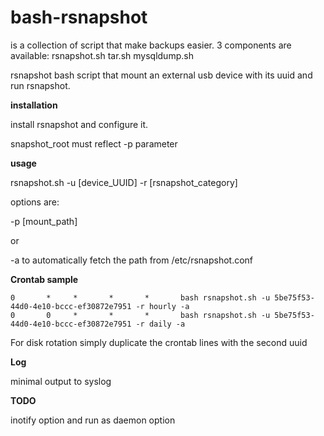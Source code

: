 # bash-rsnapshot

is a collection of script that make backups easier. 
3 components are available: 
rsnapshot.sh
tar.sh
mysqldump.sh

rsnapshot bash script that mount an external usb device with its uuid and run rsnapshot.




**installation**

  install rsnapshot and configure it.

  snapshot_root must reflect -p parameter

**usage**

rsnapshot.sh -u [device_UUID] -r [rsnapshot_category]

options are:

-p [mount_path]

or

-a to automatically fetch the path from /etc/rsnapshot.conf




**Crontab sample**

    0       *     *       *       *       bash rsnapshot.sh -u 5be75f53-44d0-4e10-bccc-ef30872e7951 -r hourly -a
    0       0     *       *       *       bash rsnapshot.sh -u 5be75f53-44d0-4e10-bccc-ef30872e7951 -r daily -a



For disk rotation simply duplicate the crontab lines with the second uuid

**Log**

minimal output to syslog

**TODO**

inotify option and run as daemon option



